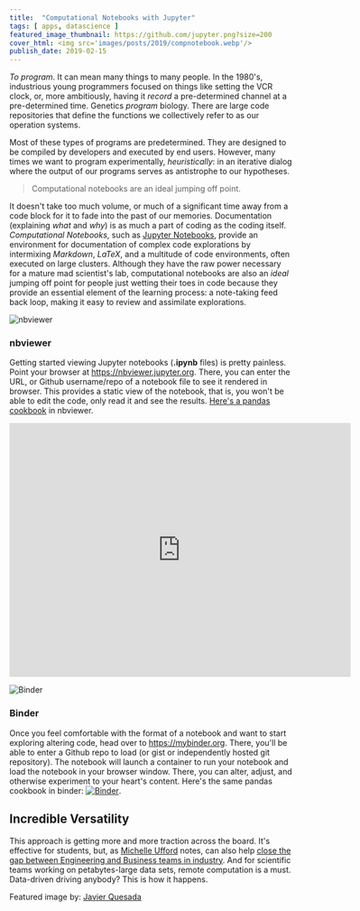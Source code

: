 ```yaml
---
title:  "Computational Notebooks with Jupyter"
tags: [ apps, datascience ]
featured_image_thumbnail: https://github.com/jupyter.png?size=200
cover_html: <img src='images/posts/2019/compnotebook.webp'/>
publish_date: 2019-02-15
---
```


*To program*. It can mean many things to many people. In the 1980's, industrious young programmers focused on things like setting the VCR clock, or, more ambitiously, having it *record* a pre-determined channel at a pre-determined time. Genetics *program* biology. There are large code repositories that define the functions we collectively refer to as our operation systems. 

Most of these types of programs are predetermined. They are designed to be compiled by developers and executed by end users. However, many times we want to program experimentally, *heuristically*: in an iterative dialog where the output of our programs serves as antistrophe to our hypotheses. 

> Computational notebooks are an ideal jumping off point.


It doesn't take too much volume, or much of a significant time away from a code block for it to fade into the past of our memories. Documentation (explaining *what* and *why*) is as much a part of coding as the coding itself. *Computational Notebooks*, such as [Jupyter Notebooks](https://jupyter.org), provide an environment for documentation of complex code explorations by intermixing *Markdown*, *LaTeX*, and a multitude of code environments, often executed on large clusters. Although they have the raw power necessary for a mature mad scientist's lab, computational notebooks are also an *ideal* jumping off point for people just wetting their toes in code because they provide an essential element of the learning process: a note-taking feed back loop, making it easy to review and assimilate explorations.

![nbviewer](https://github.com/jupyter.png?size=200#left) 

### nbviewer

Getting started viewing Jupyter notebooks (**.ipynb** files) is pretty painless. Point your browser at <https://nbviewer.jupyter.org>. There, you can enter the URL, or Github username/repo of a notebook file to see it rendered in browser. This provides a static view of the notebook, that is, you won't be able to edit the code, only read it and see the results. [Here's a pandas cookbook](https://nbviewer.jupyter.org/github/Jvns/pandas-cookbook/tree/master/cookbook/) in nbviewer. 

<iframe width="120%" height="450" scrolling="yes" frameborder="yes" src="https://nbviewer.jupyter.org/github/Jvns/pandas-cookbook/tree/master/cookbook/"></iframe>

![Binder](https://avatars2.githubusercontent.com/u/30417857?s=280&v=4#right) 

### Binder

Once you feel comfortable with the format of a notebook and want to start exploring altering code, head over to <https://mybinder.org>. There, you'll be able to enter a Github repo to load (or gist or independently hosted git repository). The notebook will launch a container to run your notebook and load the notebook in your browser window. There, you can alter, adjust, and otherwise experiment to your heart's content. Here's the same pandas cookbook in binder: [![Binder](https://mybinder.org/badge_logo.svg)](https://mybinder.org/v2/gh/Jvns/pandas-cookbook/master).

## Incredible Versatility

This approach is getting more and more traction across the board. It's effective for students, but, as [Michelle Ufford](http://hadoopsie.com) notes, can also help [close the gap between Engineering and Business teams in industry](https://www.oreilly.com/ideas/beyond-interactive-scaling-impact-with-notebooks-at-netflix). And for scientific teams working on petabytes-large data sets, remote computation is a must. Data-driven driving anybody? This is how it happens.



Featured image by: [Javier Quesada](https://unsplash.com/@quesada179?utm_medium=referral&amp;utm_campaign=photographer-credit&amp;utm_content=creditBadge)
